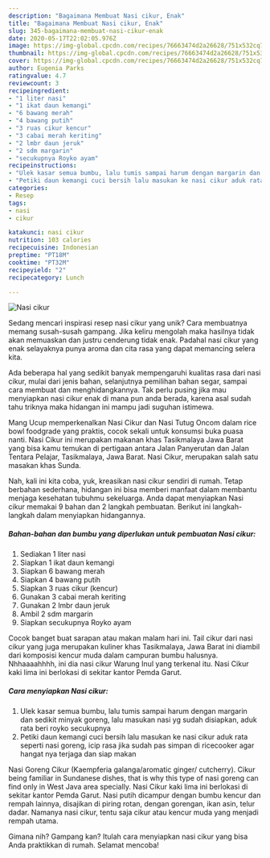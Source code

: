 ```yaml
---
description: "Bagaimana Membuat Nasi cikur, Enak"
title: "Bagaimana Membuat Nasi cikur, Enak"
slug: 345-bagaimana-membuat-nasi-cikur-enak
date: 2020-05-17T22:02:05.976Z
image: https://img-global.cpcdn.com/recipes/76663474d2a26628/751x532cq70/nasi-cikur-foto-resep-utama.jpg
thumbnail: https://img-global.cpcdn.com/recipes/76663474d2a26628/751x532cq70/nasi-cikur-foto-resep-utama.jpg
cover: https://img-global.cpcdn.com/recipes/76663474d2a26628/751x532cq70/nasi-cikur-foto-resep-utama.jpg
author: Eugenia Parks
ratingvalue: 4.7
reviewcount: 3
recipeingredient:
- "1 liter nasi"
- "1 ikat daun kemangi"
- "6 bawang merah"
- "4 bawang putih"
- "3 ruas cikur kencur"
- "3 cabai merah keriting"
- "2 lmbr daun jeruk"
- "2 sdm margarin"
- "secukupnya Royko ayam"
recipeinstructions:
- "Ulek kasar semua bumbu, lalu tumis sampai harum dengan margarin dan sedikit minyak goreng, lalu masukan nasi yg sudah disiapkan, aduk rata beri royko secukupnya"
- "Petiki daun kemangi cuci bersih lalu masukan ke nasi cikur aduk rata seperti nasi goreng, icip rasa jika sudah pas simpan di ricecooker agar hangat nya terjaga dan siap makan"
categories:
- Resep
tags:
- nasi
- cikur

katakunci: nasi cikur 
nutrition: 103 calories
recipecuisine: Indonesian
preptime: "PT18M"
cooktime: "PT32M"
recipeyield: "2"
recipecategory: Lunch

---
```



![Nasi cikur](https://img-global.cpcdn.com/recipes/76663474d2a26628/751x532cq70/nasi-cikur-foto-resep-utama.jpg)

Sedang mencari inspirasi resep nasi cikur yang unik? Cara membuatnya memang susah-susah gampang. Jika keliru mengolah maka hasilnya tidak akan memuaskan dan justru cenderung tidak enak. Padahal nasi cikur yang enak selayaknya punya aroma dan cita rasa yang dapat memancing selera kita.

Ada beberapa hal yang sedikit banyak mempengaruhi kualitas rasa dari nasi cikur, mulai dari jenis bahan, selanjutnya pemilihan bahan segar, sampai cara membuat dan menghidangkannya. Tak perlu pusing jika mau menyiapkan nasi cikur enak di mana pun anda berada, karena asal sudah tahu triknya maka hidangan ini mampu jadi suguhan istimewa.

Mang Ucup memperkenalkan Nasi Cikur dan Nasi Tutug Oncom dalam rice bowl foodgrade yang praktis, cocok sekali untuk konsumsi buka puasa nanti. Nasi Cikur ini merupakan makanan khas Tasikmalaya Jawa Barat yang bisa kamu temukan di pertigaan antara Jalan Panyerutan dan Jalan Tentara Pelajar, Tasikmalaya, Jawa Barat. Nasi Cikur, merupakan salah satu masakan khas Sunda.


Nah, kali ini kita coba, yuk, kreasikan nasi cikur sendiri di rumah. Tetap berbahan sederhana, hidangan ini bisa memberi manfaat dalam membantu menjaga kesehatan tubuhmu sekeluarga. Anda dapat menyiapkan Nasi cikur memakai 9 bahan dan 2 langkah pembuatan. Berikut ini langkah-langkah dalam menyiapkan hidangannya.

<!--inarticleads1-->

##### Bahan-bahan dan bumbu yang diperlukan untuk pembuatan Nasi cikur:

1. Sediakan 1 liter nasi
1. Siapkan 1 ikat daun kemangi
1. Siapkan 6 bawang merah
1. Siapkan 4 bawang putih
1. Siapkan 3 ruas cikur (kencur)
1. Gunakan 3 cabai merah keriting
1. Gunakan 2 lmbr daun jeruk
1. Ambil 2 sdm margarin
1. Siapkan secukupnya Royko ayam


Cocok banget buat sarapan atau makan malam hari ini. Tail cikur dari nasi cikur yang juga merupakan kuliner khas Tasikmalaya, Jawa Barat ini diambil dari komposisi kencur muda dalam campuran bumbu halusnya. Nhhaaaahhhh, ini dia nasi cikur Warung Inul yang terkenal itu. Nasi Cikur kaki lima ini berlokasi di sekitar kantor Pemda Garut. 

<!--inarticleads2-->

##### Cara menyiapkan Nasi cikur:

1. Ulek kasar semua bumbu, lalu tumis sampai harum dengan margarin dan sedikit minyak goreng, lalu masukan nasi yg sudah disiapkan, aduk rata beri royko secukupnya
1. Petiki daun kemangi cuci bersih lalu masukan ke nasi cikur aduk rata seperti nasi goreng, icip rasa jika sudah pas simpan di ricecooker agar hangat nya terjaga dan siap makan


Nasi Goreng Cikur (Kaempferia galanga/aromatic ginger/ cutcherry). Cikur being familiar in Sundanese dishes, that is why this type of nasi goreng can find only in West Java area specially. Nasi Cikur kaki lima ini berlokasi di sekitar kantor Pemda Garut. Nasi putih dicampur dengan bumbu kencur dan rempah lainnya, disajikan di piring rotan, dengan gorengan, ikan asin, telur dadar. Namanya nasi cikur, tentu saja cikur atau kencur muda yang menjadi rempah utama. 

Gimana nih? Gampang kan? Itulah cara menyiapkan nasi cikur yang bisa Anda praktikkan di rumah. Selamat mencoba!
